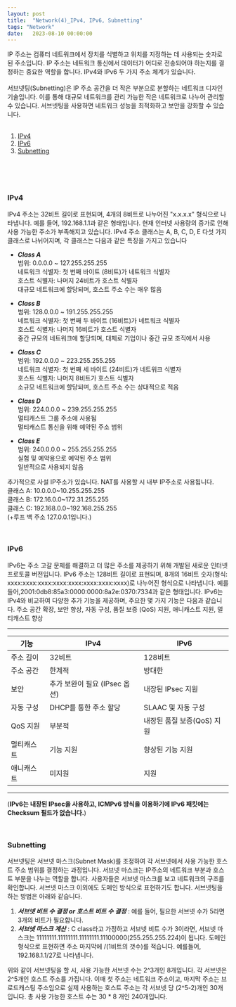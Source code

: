 ```yaml
---
layout: post
title:  "Network(4)_IPv4, IPv6, Subnetting"
tags: "Network"
date:   2023-08-10 00:00:00
---
```


IP 주소는 컴퓨터 네트워크에서 장치를 식별하고 위치를 지정하는 데 사용되는 숫자로 된 주소입니다. IP 주소는 네트워크 통신에서 데이터가 어디로 전송되어야 하는지를 결정하는 중요한 역할을 합니다. IPv4와 IPv6 두 가지 주소 체계가 있습니다.
<br>
<br>
서브넷팅(Subnetting)은 IP 주소 공간을 더 작은 부분으로 분할하는 네트워크 디자인 기술입니다. 이를 통해 대규모 네트워크를 관리 가능한 작은 네트워크로 나누어 관리할 수 있습니다. 서브넷팅을 사용하면 네트워크 성능을 최적화하고 보안을 강화할 수 있습니다. 
<br>
<br>

1. [IPv4](#IPv4)
2. [IPv6](#IPv6)
3. [Subnetting](#Subnetting)
<br>
<br>
<br>

### **IPv4**
IPv4 주소는 32비트 길이로 표현되며, 4개의 8비트로 나누어진 "x.x.x.x" 형식으로 나타냅니다. 예를 들어, 192.168.1.1과 같은 형태입니다. 현재 인터넷 사용량의 증가로 인해 사용 가능한 주소가 부족해지고 있습니다. IPv4 주소 클래스는 A, B, C, D, E 다섯 가지 클래스로 나뉘어지며, 각 클래스는 다음과 같은 특징을 가지고 있습니다

- ***Class A***<br>
    범위: 0.0.0.0 ~ 127.255.255.255<br>
    네트워크 식별자: 첫 번째 바이트 (8비트)가 네트워크 식별자<br>
    호스트 식별자: 나머지 24비트가 호스트 식별자<br>
    대규모 네트워크에 할당되며, 호스트 주소 수는 매우 많음<br>

- ***Class B***<br>
    범위: 128.0.0.0 ~ 191.255.255.255<br>
    네트워크 식별자: 첫 번째 두 바이트 (16비트)가 네트워크 식별자<br>
    호스트 식별자: 나머지 16비트가 호스트 식별자<br>
    중간 규모의 네트워크에 할당되며, 대체로 기업이나 중간 규모 조직에서 사용<br>

- ***Class C***<br>
    범위: 192.0.0.0 ~ 223.255.255.255<br>
    네트워크 식별자: 첫 번째 세 바이트 (24비트)가 네트워크 식별자<br>
    호스트 식별자: 나머지 8비트가 호스트 식별자<br>
    소규모 네트워크에 할당되며, 호스트 주소 수는 상대적으로 적음<br>

- ***Class D***<br>
    범위: 224.0.0.0 ~ 239.255.255.255<br>
    멀티캐스트 그룹 주소에 사용됨<br>
    멀티캐스트 통신을 위해 예약된 주소 범위<br>

- ***Class E***<br>
    범위: 240.0.0.0 ~ 255.255.255.255<br>
    실험 및 예약용으로 예약된 주소 범위<br>
    일반적으로 사용되지 않음<br>

추가적으로 사설 IP주소가 있습니다. NAT를 사용할 시 내부 IP주소로 사용됩니다. <br>
클래스 A: 10.0.0.0~10.255.255.255<br>
클래스 B: 172.16.0.0~172.31.255.255<br>
클래스 C: 192.168.0.0~192.168.255.255<br>
(+루프 백 주소 127.0.0.1입니다.)

<br>

### **IPv6**
IPv6는 주소 고갈 문제를 해결하고 더 많은 주소를 제공하기 위해 개발된 새로운 인터넷 프로토콜 버전입니다. IPv6 주소는 128비트 길이로 표현되며, 8개의 16비트 숫자(형식: xxxx:xxxx:xxxx:xxxx:xxxx:xxxx:xxxx:xxxx)로 나누어진 형식으로 나타냅니다. 예를 들어,2001:0db8:85a3:0000:0000:8a2e:0370:7334과 같은 형태입니다. IPv6는 IPv4와 비교하여 다양한 추가 기능을 제공하며, 주요한 몇 가지 기능은 다음과 같습니다. 주소 공간 확장, 보안 향상, 자동 구성, 품질 보증 (QoS) 지원, 애니캐스트 지원, 멀티캐스트 향상

---

| 기능             | IPv4                             | IPv6                             |
|-----------------|----------------------------------|----------------------------------|
| 주소 길이        | 32비트                           | 128비트                          |
| 주소 공간        | 한계적                            | 방대한                           |
| 보안             | 추가 보완이 필요 (IPsec 옵션)    | 내장된 IPsec 지원                |
| 자동 구성        | DHCP를 통한 주소 할당            | SLAAC 및 자동 구성               |
| QoS 지원         | 부분적                           | 내장된 품질 보증(QoS) 지원       |
| 멀티캐스트        | 기능 지원                       | 향상된 기능 지원                  |
| 애니캐스트        | 미지원                           | 지원                             |

---

(**IPv6는 내장된 IPsec을 사용하고, ICMPv6 방식을 이용하기에 IPv6 패킷에는 Checksum 필드가 없습니다.**)

<br>

### **Subnetting**
서브넷팅은 서브넷 마스크(Subnet Mask)를 조정하여 각 서브넷에서 사용 가능한 호스트 주소 범위를 결정하는 과정입니다. 서브넷 마스크는 IP주소의 네트워크 부분과 호스트 부분을 나누는 역할을 합니다. 사용자들은 서브넷 마스크를 보고 네트워크의 구조를 확인합니다. 서브넷 마스크 이외에도 도메인 방식으로 표현하기도 합니다. 서브넷팅을 하는 방법은 아래와 같습니다. 

1. ***서브넷 비트 수 결정 or 호스트 비트 수 결정*** : 예를 들어, 필요한 서브넷 수가 5라면 3개의 비트가 필요합니다. 
2. ***서브넷 마스크 계산*** : C class라고 가정하고 서브넷 비트 수가 3이라면, 서브넷 마스크는 11111111.11111111.11111111.11100000(255.255.255.224)이 됩니다. 도메인 형식으로 표현하면 주소 마지막에 /(1비트의 갯수)를 적습니다. 예를들어, 192.168.1.1/27로 나타냅니다.

위와 같이 서브넷팅을 할 시, 사용 가능한 서브넷 수는 2^3개인 8개입니다. 각 서브넷은 2^5개인 호스트 주소를 가집니다. 이때 첫 주소는 네트워크 주소이고, 마지막 주소는 브로드캐스팅 주소임으로 실제 사용하는 호스트 주소는 각 서브넷 당 (2^5-2)개인 30개입니다. 총 사용 가능한 호스트 수는 30 * 8 개인 240개입니다.